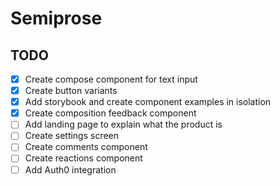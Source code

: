 # Semiprose

## TODO

- [x] Create compose component for text input
- [x] Create button variants
- [x] Add storybook and create component examples in isolation
- [x] Create composition feedback component 
- [ ] Add landing page to explain what the product is
- [ ] Create settings screen
- [ ] Create comments component 
- [ ] Create reactions component 
- [ ] Add Auth0 integration
